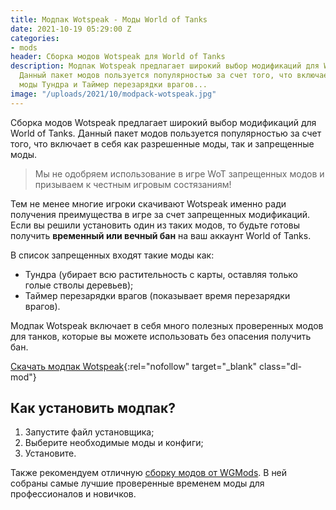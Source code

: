 ```yaml
---
title: Модпак Wotspeak - Моды World of Tanks
date: 2021-10-19 05:29:00 Z
categories:
- mods
header: Сборка модов Wotspeak для World of Tanks
description: Модпак Wotspeak предлагает широкий выбор модификаций для World of Tanks.
  Данный пакет модов пользуется популярностью за счет того, что включает в себя запрещенные
  моды Тундра и Таймер перезарядки врагов...
image: "/uploads/2021/10/modpack-wotspeak.jpg"
---
```


Сборка модов Wotspeak предлагает широкий выбор модификаций для World of Tanks. Данный пакет модов пользуется популярностью за счет того, что включает в себя как разрешенные моды, так и запрещенные моды.

> Мы не одобряем использование в игре WoT запрещенных модов и призываем к честным игровым состязаниям!

Тем не менее многие игроки скачивают Wotspeak именно ради получения преимущества в игре за счет запрещенных модификаций. Если вы решили установить один из таких модов, то будьте готовы получить **временный или вечный бан** на ваш аккаунт World of Tanks.

В список запрещенных входят такие моды как:

* Тундра (убирает всю растительность с карты, оставляя только голые стволы деревьев);
* Таймер перезарядки врагов (показывает время перезарядки врагов).

Модпак Wotspeak включает в себя много полезных проверенных модов для танков, которые вы можете использовать без опасения получить бан.

[Скачать модпак Wotspeak](https://wotspeak.org/cheats/915-modpack-wotspeak.html){:rel="nofollow" target="_blank" class="dl-mod"}

## Как установить модпак?

1. Запустите файл установщика;
2. Выберите необходимые моды и конфиги;
3. Установите.

Также рекомендуем отличную [сборку модов от WGMods](https://worldoftanks.tk/modpak-ot-wgmods-mody-world-of-tanks). В ней собраны самые лучшие проверенные временем моды для профессионалов и новичков.


